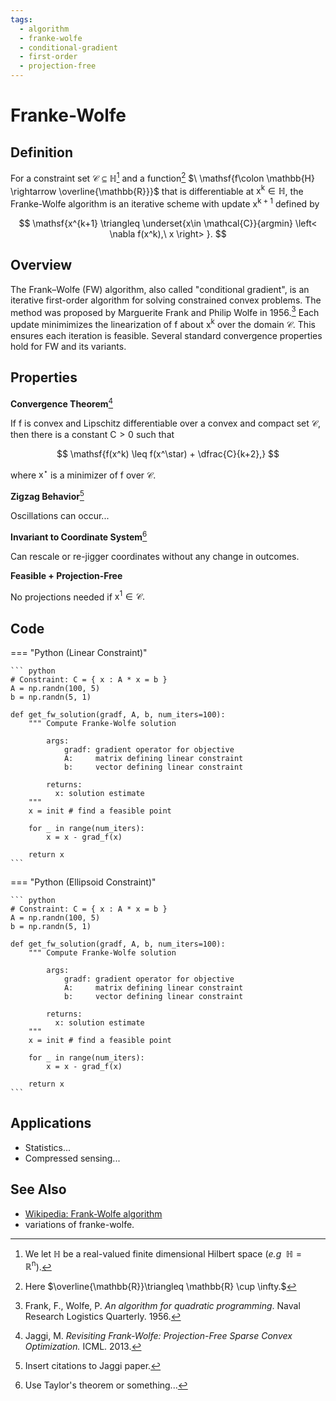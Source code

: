 ```yaml
---
tags:
  - algorithm
  - franke-wolfe
  - conditional-gradient
  - first-order
  - projection-free
---
```


# Franke-Wolfe

## Definition

For a constraint set $\mathcal{C} \subseteq \mathbb{H}$[^5]  and a function[^4] $\ \mathsf{f\colon \mathbb{H} \rightarrow \overline{\mathbb{R}}}$ that is differentiable at $\mathsf{x^k \in \mathbb{H}}$, the Franke-Wolfe algorithm is an iterative scheme with update $\mathsf{x^{k+1}}$ defined by 

[^5]: We let $\mathbb{H}$ be a real-valued finite dimensional Hilbert space (_e.g_ $\ \mathbb{H} = \mathbb{R}^{\mathsf{n}}$).

[^4]: Here $\overline{\mathbb{R}}\triangleq \mathbb{R} \cup \infty.$

$$
    \mathsf{x^{k+1} \triangleq \underset{x\in \mathcal{C}}{argmin} \left< \nabla f(x^k),\  x \right> }.
$$

## Overview

The Frank–Wolfe (FW) algorithm, also called "conditional gradient", is an iterative first-order algorithm for solving constrained convex problems. The method was proposed by Marguerite Frank and Philip Wolfe in 1956.[^6] Each update minimimizes the linearization of $\mathsf{f}$ about $\mathsf{x^k}$ over the domain $\mathcal{C}$. This ensures each iteration is feasible. Several standard convergence properties hold for FW and its variants.

[^6]: Frank, F., Wolfe, P. _An algorithm for quadratic programming_. Naval Research Logistics Quarterly. 1956.

## Properties

**Convergence Theorem**[^1] 

If $\mathsf{f}$ is convex and Lipschitz differentiable over a convex and compact set $\mathcal{C}$, then there is a constant $\mathsf{C> 0}$ such that

$$
\mathsf{f(x^k) \leq f(x^\star) + \dfrac{C}{k+2},}
$$

where $\mathsf{x^\star}$ is a minimizer of $\mathsf{f}$ over $\mathcal{C}$.

**Zigzag Behavior**[^2] 

Oscillations can occur...

**Invariant to Coordinate System**[^3]

Can rescale or re-jigger coordinates without any change in outcomes.

**Feasible + Projection-Free**

No projections needed if $\mathsf{x^1 \in \mathcal{C}.}$


[^1]: Jaggi, M. _Revisiting Frank-Wolfe: Projection-Free Sparse Convex Optimization._ ICML. 2013.

[^2]: Insert citations to Jaggi paper.

[^3]: Use Taylor's theorem or something...
 

## Code

=== "Python (Linear Constraint)"

    ``` python
    # Constraint: C = { x : A * x = b }
    A = np.randn(100, 5)
    b = np.randn(5, 1)

    def get_fw_solution(gradf, A, b, num_iters=100):
        """ Compute Franke-Wolfe solution

            args:
                gradf: gradient operator for objective
                A:     matrix defining linear constraint
                b:     vector defining linear constraint

            returns:
              x: solution estimate
        """
        x = init # find a feasible point

        for _ in range(num_iters):
            x = x - grad_f(x)
        
        return x
    ```
=== "Python (Ellipsoid Constraint)"

    ``` python
    # Constraint: C = { x : A * x = b }
    A = np.randn(100, 5)
    b = np.randn(5, 1)

    def get_fw_solution(gradf, A, b, num_iters=100):
        """ Compute Franke-Wolfe solution

            args:
                gradf: gradient operator for objective
                A:     matrix defining linear constraint
                b:     vector defining linear constraint

            returns:
              x: solution estimate
        """
        x = init # find a feasible point

        for _ in range(num_iters):
            x = x - grad_f(x)
        
        return x
    ```         

## Applications

- Statistics... 
- Compressed sensing...

## See Also

- [Wikipedia: Frank-Wolfe algorithm](https://en.wikipedia.org/wiki/Frank%E2%80%93Wolfe_algorithm)
- variations of franke-wolfe.
